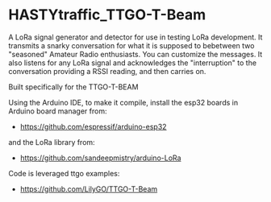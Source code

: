 # HASTYtraffic_TTGO-T-Beam

A LoRa signal generator and detector for use in testing LoRa development.
It transmits a snarky conversation for what it is supposed to bebetween two "seasoned" Amateur Radio enthusiasts. You can customize the messages.
It also listens for any LoRa signal and acknowledges the "interruption" to the conversation providing a RSSI reading, and then carries on.

Built specifically for the TTGO-T-BEAM

Using the Arduino IDE, to make it compile, install the esp32 boards in Arduino board manager from:
-    https://github.com/espressif/arduino-esp32

and the LoRa library from:
-    https://github.com/sandeepmistry/arduino-LoRa

Code is leveraged ttgo examples:
-    https://github.com/LilyGO/TTGO-T-Beam
